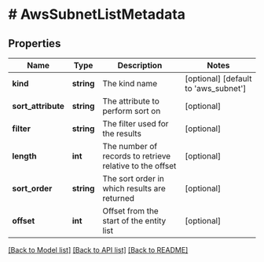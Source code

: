 # # AwsSubnetListMetadata

## Properties

Name | Type | Description | Notes
------------ | ------------- | ------------- | -------------
**kind** | **string** | The kind name | [optional] [default to 'aws_subnet']
**sort_attribute** | **string** | The attribute to perform sort on | [optional]
**filter** | **string** | The filter used for the results | [optional]
**length** | **int** | The number of records to retrieve relative to the offset | [optional]
**sort_order** | **string** | The sort order in which results are returned | [optional]
**offset** | **int** | Offset from the start of the entity list | [optional]

[[Back to Model list]](../../README.md#models) [[Back to API list]](../../README.md#endpoints) [[Back to README]](../../README.md)
